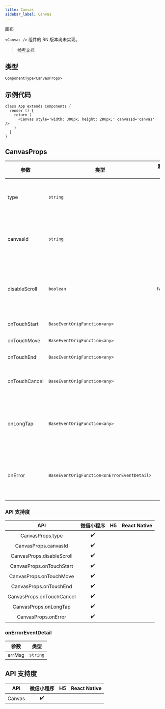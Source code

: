 ```yaml
---
title: Canvas
sidebar_label: Canvas
---
```


画布

`<Canvas />` 组件的 RN 版本尚未实现。

> [参考文档](https://developers.weixin.qq.com/miniprogram/dev/component/canvas.html)

## 类型

```tsx
ComponentType<CanvasProps>
```

## 示例代码

```tsx
class App extends Components {
  render () {
    return (
      <Canvas style='width: 300px; height: 200px;' canvasId='canvas' />
    )
  }
}
```

## CanvasProps

<table>
  <thead>
    <tr>
      <th>参数</th>
      <th>类型</th>
      <th style="text-align:center">默认值</th>
      <th style="text-align:center">必填</th>
      <th>说明</th>
    </tr>
  </thead>
  <tbody>
    <tr>
      <td>type</td>
      <td><code>string</code></td>
      <td style="text-align:center"></td>
      <td style="text-align:center">否</td>
      <td>指定 canvas 类型，支持 2d 和 webgl</td>
    </tr>
    <tr>
      <td>canvasId</td>
      <td><code>string</code></td>
      <td style="text-align:center"></td>
      <td style="text-align:center">否</td>
      <td>canvas 组件的唯一标识符，若指定了 type 则无需再指定该属性</td>
    </tr>
    <tr>
      <td>disableScroll</td>
      <td><code>boolean</code></td>
      <td style="text-align:center"><code>false</code></td>
      <td style="text-align:center">否</td>
      <td>当在 canvas 中移动时且有绑定手势事件时，禁止屏幕滚动以及下拉刷新</td>
    </tr>
    <tr>
      <td>onTouchStart</td>
      <td><code>BaseEventOrigFunction&lt;any&gt;</code></td>
      <td style="text-align:center"></td>
      <td style="text-align:center">否</td>
      <td>手指触摸动作开始</td>
    </tr>
    <tr>
      <td>onTouchMove</td>
      <td><code>BaseEventOrigFunction&lt;any&gt;</code></td>
      <td style="text-align:center"></td>
      <td style="text-align:center">否</td>
      <td>手指触摸后移动</td>
    </tr>
    <tr>
      <td>onTouchEnd</td>
      <td><code>BaseEventOrigFunction&lt;any&gt;</code></td>
      <td style="text-align:center"></td>
      <td style="text-align:center">否</td>
      <td>手指触摸动作结束</td>
    </tr>
    <tr>
      <td>onTouchCancel</td>
      <td><code>BaseEventOrigFunction&lt;any&gt;</code></td>
      <td style="text-align:center"></td>
      <td style="text-align:center">否</td>
      <td>手指触摸动作被打断，如来电提醒，弹窗</td>
    </tr>
    <tr>
      <td>onLongTap</td>
      <td><code>BaseEventOrigFunction&lt;any&gt;</code></td>
      <td style="text-align:center"></td>
      <td style="text-align:center">否</td>
      <td>手指长按 500ms 之后触发，触发了长按事件后进行移动不会触发屏幕的滚动</td>
    </tr>
    <tr>
      <td>onError</td>
      <td><code>BaseEventOrigFunction&lt;onErrorEventDetail&gt;</code></td>
      <td style="text-align:center"></td>
      <td style="text-align:center">否</td>
      <td>当发生错误时触发 error 事件，detail = {errMsg: 'something wrong'}</td>
    </tr>
  </tbody>
</table>

### API 支持度

| API | 微信小程序 | H5 | React Native |
| :---: | :---: | :---: | :---: |
| CanvasProps.type | ✔️ |  |  |
| CanvasProps.canvasId | ✔️ |  |  |
| CanvasProps.disableScroll | ✔️ |  |  |
| CanvasProps.onTouchStart | ✔️ |  |  |
| CanvasProps.onTouchMove | ✔️ |  |  |
| CanvasProps.onTouchEnd | ✔️ |  |  |
| CanvasProps.onTouchCancel | ✔️ |  |  |
| CanvasProps.onLongTap | ✔️ |  |  |
| CanvasProps.onError | ✔️ |  |  |

### onErrorEventDetail

<table>
  <thead>
    <tr>
      <th>参数</th>
      <th>类型</th>
    </tr>
  </thead>
  <tbody>
    <tr>
      <td>errMsg</td>
      <td><code>string</code></td>
    </tr>
  </tbody>
</table>

## API 支持度

| API | 微信小程序 | H5 | React Native |
| :---: | :---: | :---: | :---: |
| Canvas | ✔️ |  |  |
